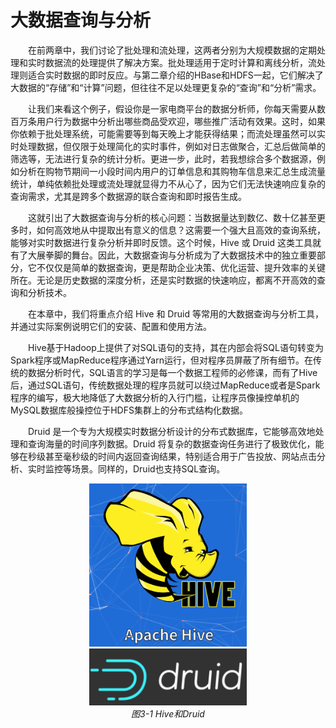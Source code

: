 # 大数据查询与分析

&emsp;&emsp;在前两章中，我们讨论了批处理和流处理，这两者分别为大规模数据的定期处理和实时数据流的处理提供了解决方案。批处理适用于定时计算和离线分析，流处理则适合实时数据的即时反应。与第二章介绍的HBase和HDFS一起，它们解决了大数据的“存储”和“计算”问题，但往往不足以处理更复杂的“查询”和“分析”需求。

&emsp;&emsp;让我们来看这个例子，假设你是一家电商平台的数据分析师，你每天需要从数百万条用户行为数据中分析出哪些商品受欢迎，哪些推广活动有效果。这时，如果你依赖于批处理系统，可能需要等到每天晚上才能获得结果；而流处理虽然可以实时处理数据，但仅限于处理简化的实时事件，例如对日志做聚合，汇总后做简单的筛选等，无法进行复杂的统计分析。更进一步，此时，若我想综合多个数据源，例如分析在购物节期间一小段时间内用户的订单信息和其购物车信息来汇总生成流量统计，单纯依赖批处理或流处理就显得力不从心了，因为它们无法快速响应复杂的查询需求，尤其是跨多个数据源的联合查询和即时报告生成。

&emsp;&emsp;这就引出了大数据查询与分析的核心问题：当数据量达到数亿、数十亿甚至更多时，如何高效地从中提取出有意义的信息？这需要一个强大且高效的查询系统，能够对实时数据进行复杂分析并即时反馈。这个时候，Hive 或 Druid 这类工具就有了大展拳脚的舞台。因此，大数据查询与分析成为了大数据技术中的独立重要部分，它不仅仅是简单的数据查询，更是帮助企业决策、优化运营、提升效率的关键所在。无论是历史数据的深度分析，还是实时数据的快速响应，都离不开高效的查询和分析技术。

&emsp;&emsp;在本章中，我们将重点介绍 Hive 和 Druid 等常用的大数据查询与分析工具，并通过实际案例说明它们的安装、配置和使用方法。

&emsp;&emsp;Hive基于Hadoop上提供了对SQL语句的支持，其在内部会将SQL语句转变为Spark程序或MapReduce程序通过Yarn运行，但对程序员屏蔽了所有细节。在传统的数据分析时代，SQL语言的学习是每一个数据工程师的必修课，而有了Hive后，通过SQL语句，传统数据处理的程序员就可以绕过MapReduce或者是Spark程序的编写，极大地降低了大数据分析的入行门槛，让程序员像操控单机的MySQL数据库般操控位于HDFS集群上的分布式结构化数据。

&emsp;&emsp;Druid 是一个专为大规模实时数据分析设计的分布式数据库，它能够高效地处理和查询海量的时间序列数据。Druid 将复杂的数据查询任务进行了极致优化，能够在秒级甚至毫秒级的时间内返回查询结果，特别适合用于广告投放、网站点击分析、实时监控等场景。同样的，Druid也支持SQL查询。

<p align="center">
    <img src="/pic/5/HIVE.png" width="50%">
    <img src="/pic/5/DRUID.png" width="50%">
    <br/>
    <em>图3-1 Hive和Druid</em>
</p>
